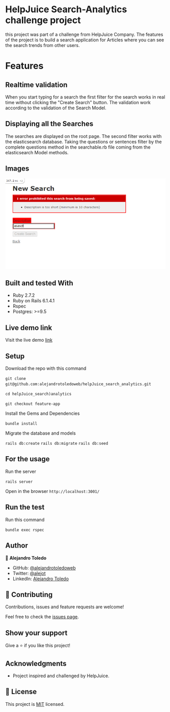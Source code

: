 # HelpJuice Search-Analytics challenge project 

this project was part of a challenge from HelpJuice Company.
The features of the project is to build a search application for Articles where you can see the search trends from other users.

# Features

## Realtime validation

When you start typing for a search the first filter for the search works in real time without clicking the "Create Search" button. The validation work according to the validation of the Search Model.

## Displaying all the Searches

The searches are displayed on the root page. The second filter works with the elasticsearch database. Taking the questions or sentences filter by the complete questions method in the searchable.rb file coming from the elasticsearch Model methods.

## Images

![screenshot](app/assets/images/search_errors.png)

## Built and tested With

- Ruby 2.7.2
- Ruby on Rails 6.1.4.1
- Rspec
- Postgres: >=9.5

## Live demo link

Visit the live demo [link](https://helpjuice-app.herokuapp.com/)

## Setup

Download the repo with this command

`git clone git@github.com:alejandrotoledoweb/helpJuice_search_analytics.git`

`cd helpJuice_search)analytics`

`git checkout feature-app` 

Install the Gems and Dependencies

`bundle install`

Migrate the database and models

`rails db:create`
`rails db:migrate`
`rails db:seed`

## For the usage

Run the server

`rails server`

Open in the browser `http://localhost:3001/`

## Run the test 

Run this command

`bundle exec rspec`

## Author

👤 **Alejandro Toledo**

- GitHub: [@alejandrotoledoweb](https://github.com/alejandrotoledoweb)
- Twitter: [@alejot](https://twitter.com/alejot) 
- LinkedIn: [Alejandro Toledo](https://www.linkedin.com/in/alejandro-toledo-3b444b109/) 

## 🤝 Contributing

Contributions, issues and feature requests are welcome!

Feel free to check the [issues page](https://github.com/alejandrotoledoweb/helpJuice_search_analytics/issues).

## Show your support

Give a ⭐️ if you like this project!

## Acknowledgments


- Project inspired and challenged by HelpJuice.

## 📝 License

This project is [MIT](https://opensource.org/licenses/MIT) licensed.

